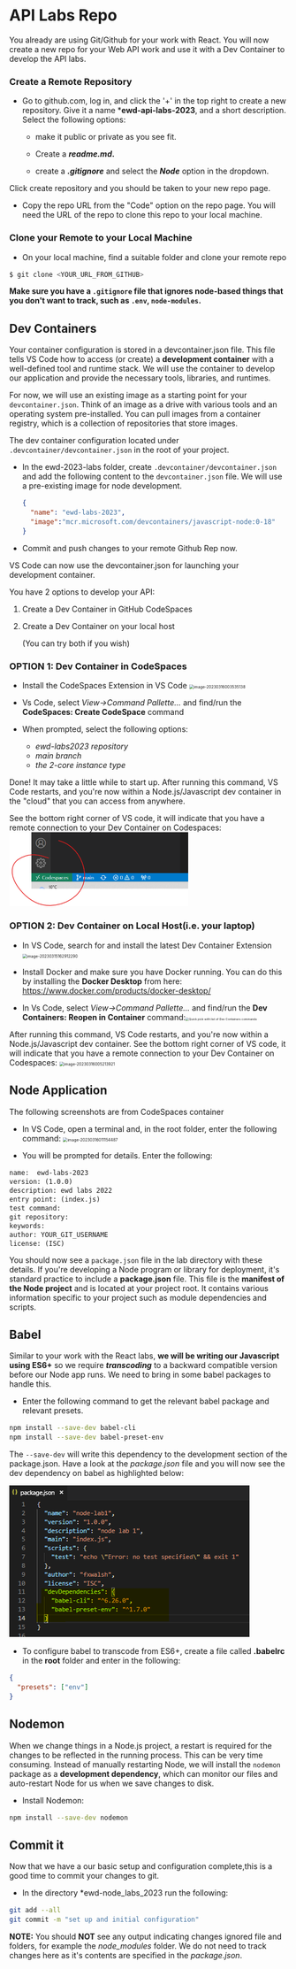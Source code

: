 # API Labs Repo

You already are using Git/Github for your work with React. You will now create a new repo for your Web API work and use it with a Dev Container to develop the API labs.  

### Create a Remote Repository

- Go to github.com, log in, and click the '+' in the top right to create a new repository.
  Give it a name ***ewd-api-labs-2023**, and a short description.
  Select the following options:
  - make it public or private as you see fit.

  - Create a ***readme.md*.**
  - create a ***.gitignore*** and select the ***Node*** option in the dropdown.

Click create repository and you should be taken to your new repo page. 

- Copy the repo URL from the "Code" option on the repo page.  You will need the URL of the repo to clone this repo to your local machine.

### Clone your Remote to your Local Machine

- On your local machine, find a suitable folder and clone your remote repo

~~~bash
$ git clone <YOUR_URL_FROM_GITHUB>
~~~

**Make sure you have a ``.gitignore`` file that ignores node-based things that you don't want to track, such as ``.env``, ``node-modules``.**

## Dev Containers 



Your container configuration is stored in a devcontainer.json file. This file tells VS Code how to access (or create) a **development container** with a well-defined tool and runtime stack. We will use the container to develop our application and provide the necessary tools, libraries, and runtimes. 

For now, we will use an existing image as a starting point for your `devcontainer.json`. Think of an image as a drive with various tools and an operating system pre-installed. You can pull images from a container registry, which is a collection of repositories that store images. 

The dev container configuration located under `.devcontainer/devcontainer.json` in the root of your project.

+ In the ewd-2023-labs folder, create `.devcontainer/devcontainer.json` and add  the following content to the ``devcontainer.json`` file. We will use a pre-existing image for node development.

  ~~~json
  {
  	"name": "ewd-labs-2023",
  	"image":"mcr.microsoft.com/devcontainers/javascript-node:0-18"
  }
  ~~~

+ Commit and push changes to your remote Github Rep now.

 VS Code can now use the devcontainer.json for launching your development container.

You have 2 options to develop your API:

1. Create a Dev Container in GitHub CodeSpaces

2. Create a Dev Container on your local host

   (You can try both if you wish)

### OPTION 1: Dev Container in CodeSpaces

+ Install the CodeSpaces Extension in VS Code
  <img src="C:\Users\Frank\Desktop\repos\2023\ewd-2023\topic08\not-book-1\img\image-20230316003535138.png" alt="image-20230316003535138" style="zoom: 50%;" />

+ Vs Code, select *View->Command Pallette...* and find/run the **CodeSpaces: Create CodeSpace** command

+ When prompted, select the following options:
  + *ewd-labs2023 repository*
  + *main branch*
  + *the 2-core instance type*

Done! It may take a little while to start up. After running this command, VS Code restarts, and you're now within a Node.js/Javascript dev container in the "cloud" that you can access from anywhere. 

See the bottom right corner of VS code, it will indicate that you have a remote connection to your Dev Container on Codespaces:
<img src="./img/image-20230316004105351.png" alt="image-20230316004105351" style="zoom:50%;" />



### OPTION 2: Dev Container on Local Host(i.e. your laptop)

+ In VS Code, search for and install the latest Dev Container Extension
   <img src="C:/Users/Frank/Desktop/repos/2023/ewd-2023/topic08/not-book-1/img/image-20230315162912290.png" alt="image-20230315162912290" style="zoom:50%;" />

+ Install Docker and make sure you have Docker running. You can do this by installing the **Docker Desktop** from here: https://www.docker.com/products/docker-desktop/

+ In Vs Code, select *View->Command Pallette...* and find/run the **Dev Containers: Reopen in Container** command:<img src="C:/Users/Frank/Desktop/repos/2023/ewd-2023/topic08/not-book-1/img/dev-containers-reopen.png" alt="Quick pick with list of Dev Containers commands" style="zoom:38%;" />


After running this command, VS Code restarts, and you're now within a Node.js/Javascript dev container. See the bottom right corner of VS code, it will indicate that you have a remote connection to your Dev Container on Codespaces:
<img src="C:\Users\Frank\Desktop\repos\2023\ewd-2023\topic08\not-book-1\img\image-20230316005213921.png" alt="image-20230316005213921" style="zoom:50%;" />



## Node Application

The following screenshots are from CodeSpaces container

- In VS Code, open a terminal and, in the root folder, enter the following command:
  <img src="C:\Users\Frank\AppData\Roaming\Typora\typora-user-images\image-20230316011154487.png" alt="image-20230316011154487" style="zoom:50%;" />

- You will be prompted for details. Enter the following:

~~~
name:  ewd-labs-2023
version: (1.0.0) 
description: ewd labs 2022
entry point: (index.js)
test command:
git repository: 
keywords:
author: YOUR_GIT_USERNAME
license: (ISC)
~~~

You should now see a ``package.json`` file in the lab directory with these details.
If you're developing a Node program or library for deployment, it's standard practice to include a **package.json** file. This file is the **manifest of the Node project** and is located at your project root. It contains various information specific to your project such as module dependencies and scripts. 

## Babel

Similar to your work with the React labs, **we will be writing our Javascript using ES6+** so we require ***transcoding*** to a backward compatible version before our Node app runs. We need to bring in some babel packages to handle this.

- Enter the following command to get the relevant babel package and relevant  presets.

~~~bash
npm install --save-dev babel-cli
npm install --save-dev babel-preset-env
~~~

The ``--save-dev`` will write this dependency to the development section of the package.json. Have a look at the *package.json* file and you will now see the dev dependency on babel as highlighted below:

![Development Dependencies](./img/package.PNG)



- To configure babel to transcode from ES6+, create a file called **.babelrc** in the **root** folder and enter in the following:

~~~json
{
  "presets": ["env"]
}
~~~



## Nodemon

When we change things in a Node.js project, a restart is required for the changes to be reflected in the running process. This can be very time consuming. Instead of manually restarting Node, we will install the ``nodemon`` package as a **development dependency**, which can monitor our files and auto-restart Node for us when we save changes to disk.

- Install Nodemon:

~~~bash
npm install --save-dev nodemon
~~~

## Commit it

Now that we have a our basic setup and configuration complete,this is a good time to commit your changes to git.

- In the directory *ewd-node_labs_2023 run the following:

~~~bash
git add --all
git commit -m "set up and initial configuration"
~~~

**NOTE:** You should **NOT** see any output indicating changes ignored file and folders, for example the *node_modules* folder. We do not need to track changes here as it's contents are specified in the *package.json*.

